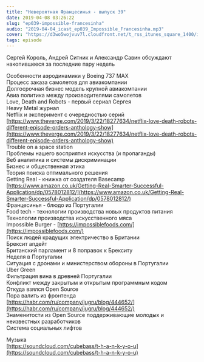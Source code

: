 ```yaml
---
title: "Невероятная Францесинья - выпуск 39"
date: 2019-04-08 03:26:22
slug: "ep039-impossible-francesinha"
audio: "2019-04-04_icast_ep039_Impossible_Francesinha.mp3"
cover: "https://d3wo5wojvuv7l.cloudfront.net/t_rss_itunes_square_1400/images.spreaker.com/original/d20daaa729fc8cae11f6717f5c961b50.jpg"
tags: episode
---
```

Сергей Король, Андрей Ситник и Александр Савин обсуждают накопившееся за последние пару недель  
  
Особенности аэродинамики у Boeing 737 MAX  
Процесс заказа самолетов для авиакомпании  
Долгосрочная бизнес модель крупной авиакомпании  
Авиа политика между производителями самолетов  
Love, Death and Robots - первый сериал Сергея  
Heavy Metal журнал  
Netflix и эксперимент с очередностью серий [https://www.theverge.com/2019/3/22/18277634/netflix-love-death-robots-different-episode-orders-anthology-show](https://www.theverge.com/2019/3/22/18277634/netflix-love-death-robots-different-episode-orders-anthology-show)  
Trouble on a space station  
Проблемы нашего восприятия искусства (и пропаганды)  
Веб аналитика и системы дискриминации  
Бизнес и общественная этика  
Теория поиска оптимального решения  
Getting Real - книжка от создателя Basecamp [https://www.amazon.co.uk/Getting-Real-Smarter-Successful-Application/dp/0578012812/](https://www.amazon.co.uk/Getting-Real-Smarter-Successful-Application/dp/0578012812/)  
Францесинья - блюдо из Португалии  
Food tech - технологии производства новых продуктов питания  
Технологии производства искусственного мяса  
Impossible Burger - [https://impossiblefoods.com/](https://impossiblefoods.com/)  
Поиск людей крадущих электричество в Британии  
Брексит апдейт  
Британский парламент и 8 поправок к Брекситу  
Неделя в Португалии  
Ситуация с дронами и министерством обороны в Португалии  
Uber Green  
Фильтрация вина в древней Португалии  
Конфликт между закрытым и открытым программным кодом  
Откуда взялся Open Source  
Пора валить из фронтенда [https://habr.com/ru/company/jugru/blog/444652/](https://habr.com/ru/company/jugru/blog/444652/)  
Знаменитости из Open Source поддерживающие молодых и неизвестных разработчиков  
Система социальных лифтов  
  
Музыка  
[https://soundcloud.com/cubebass/t-h-a-n-k-y-o-u](https://soundcloud.com/cubebass/t-h-a-n-k-y-o-u)
